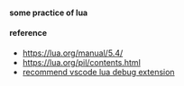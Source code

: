 #### some practice of lua


#### reference
- https://lua.org/manual/5.4/
- https://lua.org/pil/contents.html
- [recommend vscode lua debug extension](https://github.com/actboy168/lua-debug)
